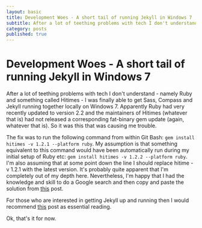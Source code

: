 ```yaml
---
layout: basic
title: Development Woes - A short tail of running Jekyll in Windows 7
subtitle: After a lot of teething problems with tech I don't understand - namely Ruby and something called Hitimes - I was finally able to get Sass, Compass and Jekyll running together locally on Windows 7. Apparently Ruby had very recently updated to version 2.2 and the maintainers of Hitimes (whatever that is) had not released a corresponding fat-binary gem update (again, whatever that is). So it was this that was causing me trouble.
category: posts
published: true
---
```

# Development Woes - A short tail of running Jekyll in Windows 7

After a lot of teething problems with tech I don't understand - namely Ruby and something called Hitimes - I was finally able to get Sass, Compass and Jekyll running together locally on Windows 7. Apparently Ruby had very recently updated to version 2.2 and the maintainers of Hitimes (whatever that is) had not released a corresponding fat-binary gem update (again, whatever that is). So it was this that was causing me trouble.

The fix was to run the following command from within Git Bash: `gem install hitimes -v 1.2.1 --platform ruby`. My assumption is that something equivalent to this command would have been automatically run during my initial setup of Ruby etc: `gem install hitimes -v 1.2.2 --platform ruby`. I'm also assuming that at some point down the line I should replace hitime -v 1.2.1 with the latest version. It's probably quite apparent that I'm completely out of my depth here. Nevertheless, I'm happy that I had the knowledge and skill to do a Google search and then copy and paste the solution from <a href="http://stackoverflow.com/questions/28985481/hitimes-require-error-when-running-jekyll-serve-on-windows-8-1/" target="_blank">this</a> post.

For those who are interested in getting Jekyll up and running then I would recommend <a href="http://www.smashingmagazine.com/2014/08/01/build-blog-jekyll-github-pages/" target="_blank">this</a> post as essential reading.

Ok, that's it for now.
